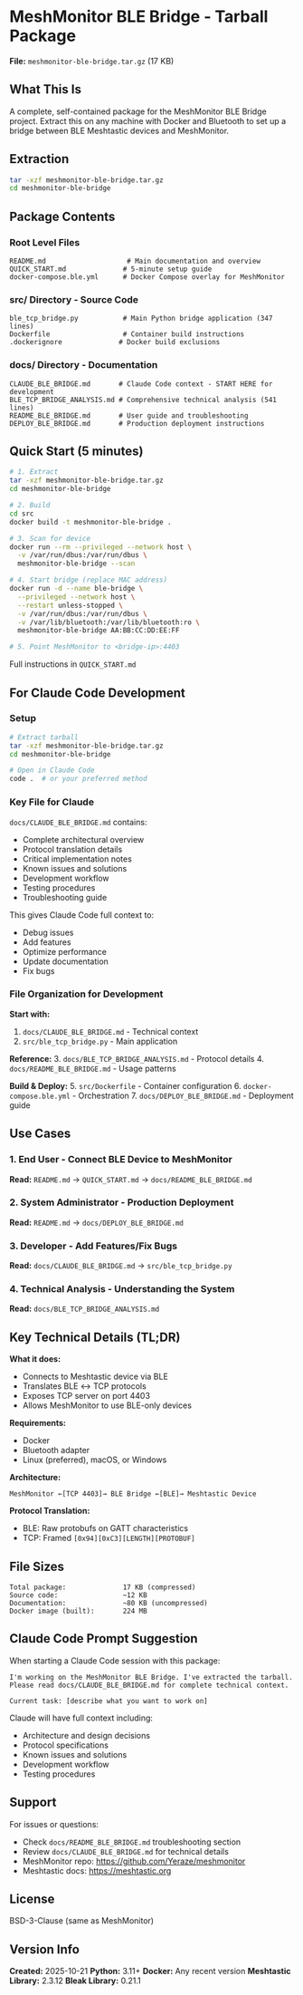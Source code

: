 # MeshMonitor BLE Bridge - Tarball Package

**File:** `meshmonitor-ble-bridge.tar.gz` (17 KB)

## What This Is

A complete, self-contained package for the MeshMonitor BLE Bridge project. Extract this on any machine with Docker and Bluetooth to set up a bridge between BLE Meshtastic devices and MeshMonitor.

## Extraction

```bash
tar -xzf meshmonitor-ble-bridge.tar.gz
cd meshmonitor-ble-bridge
```

## Package Contents

### Root Level Files
```
README.md                    # Main documentation and overview
QUICK_START.md              # 5-minute setup guide
docker-compose.ble.yml      # Docker Compose overlay for MeshMonitor
```

### src/ Directory - Source Code
```
ble_tcp_bridge.py           # Main Python bridge application (347 lines)
Dockerfile                  # Container build instructions
.dockerignore              # Docker build exclusions
```

### docs/ Directory - Documentation
```
CLAUDE_BLE_BRIDGE.md       # Claude Code context - START HERE for development
BLE_TCP_BRIDGE_ANALYSIS.md # Comprehensive technical analysis (541 lines)
README_BLE_BRIDGE.md       # User guide and troubleshooting
DEPLOY_BLE_BRIDGE.md       # Production deployment instructions
```

## Quick Start (5 minutes)

```bash
# 1. Extract
tar -xzf meshmonitor-ble-bridge.tar.gz
cd meshmonitor-ble-bridge

# 2. Build
cd src
docker build -t meshmonitor-ble-bridge .

# 3. Scan for device
docker run --rm --privileged --network host \
  -v /var/run/dbus:/var/run/dbus \
  meshmonitor-ble-bridge --scan

# 4. Start bridge (replace MAC address)
docker run -d --name ble-bridge \
  --privileged --network host \
  --restart unless-stopped \
  -v /var/run/dbus:/var/run/dbus \
  -v /var/lib/bluetooth:/var/lib/bluetooth:ro \
  meshmonitor-ble-bridge AA:BB:CC:DD:EE:FF

# 5. Point MeshMonitor to <bridge-ip>:4403
```

Full instructions in `QUICK_START.md`

## For Claude Code Development

### Setup
```bash
# Extract tarball
tar -xzf meshmonitor-ble-bridge.tar.gz
cd meshmonitor-ble-bridge

# Open in Claude Code
code .  # or your preferred method
```

### Key File for Claude
`docs/CLAUDE_BLE_BRIDGE.md` contains:
- Complete architectural overview
- Protocol translation details
- Critical implementation notes
- Known issues and solutions
- Development workflow
- Testing procedures
- Troubleshooting guide

This gives Claude Code full context to:
- Debug issues
- Add features
- Optimize performance
- Update documentation
- Fix bugs

### File Organization for Development

**Start with:**
1. `docs/CLAUDE_BLE_BRIDGE.md` - Technical context
2. `src/ble_tcp_bridge.py` - Main application

**Reference:**
3. `docs/BLE_TCP_BRIDGE_ANALYSIS.md` - Protocol details
4. `docs/README_BLE_BRIDGE.md` - Usage patterns

**Build & Deploy:**
5. `src/Dockerfile` - Container configuration
6. `docker-compose.ble.yml` - Orchestration
7. `docs/DEPLOY_BLE_BRIDGE.md` - Deployment guide

## Use Cases

### 1. End User - Connect BLE Device to MeshMonitor
**Read:** `README.md` → `QUICK_START.md` → `docs/README_BLE_BRIDGE.md`

### 2. System Administrator - Production Deployment
**Read:** `README.md` → `docs/DEPLOY_BLE_BRIDGE.md`

### 3. Developer - Add Features/Fix Bugs
**Read:** `docs/CLAUDE_BLE_BRIDGE.md` → `src/ble_tcp_bridge.py`

### 4. Technical Analysis - Understanding the System
**Read:** `docs/BLE_TCP_BRIDGE_ANALYSIS.md`

## Key Technical Details (TL;DR)

**What it does:**
- Connects to Meshtastic device via BLE
- Translates BLE ↔ TCP protocols
- Exposes TCP server on port 4403
- Allows MeshMonitor to use BLE-only devices

**Requirements:**
- Docker
- Bluetooth adapter
- Linux (preferred), macOS, or Windows

**Architecture:**
```
MeshMonitor ←[TCP 4403]→ BLE Bridge ←[BLE]→ Meshtastic Device
```

**Protocol Translation:**
- BLE: Raw protobufs on GATT characteristics
- TCP: Framed `[0x94][0xC3][LENGTH][PROTOBUF]`

## File Sizes
```
Total package:              17 KB (compressed)
Source code:                ~12 KB
Documentation:              ~80 KB (uncompressed)
Docker image (built):       224 MB
```

## Claude Code Prompt Suggestion

When starting a Claude Code session with this package:

```
I'm working on the MeshMonitor BLE Bridge. I've extracted the tarball.
Please read docs/CLAUDE_BLE_BRIDGE.md for complete technical context.

Current task: [describe what you want to work on]
```

Claude will have full context including:
- Architecture and design decisions
- Protocol specifications
- Known issues and solutions
- Development workflow
- Testing procedures

## Support

For issues or questions:
- Check `docs/README_BLE_BRIDGE.md` troubleshooting section
- Review `docs/CLAUDE_BLE_BRIDGE.md` for technical details
- MeshMonitor repo: https://github.com/Yeraze/meshmonitor
- Meshtastic docs: https://meshtastic.org

## License

BSD-3-Clause (same as MeshMonitor)

## Version Info

**Created:** 2025-10-21
**Python:** 3.11+
**Docker:** Any recent version
**Meshtastic Library:** 2.3.12
**Bleak Library:** 0.21.1
